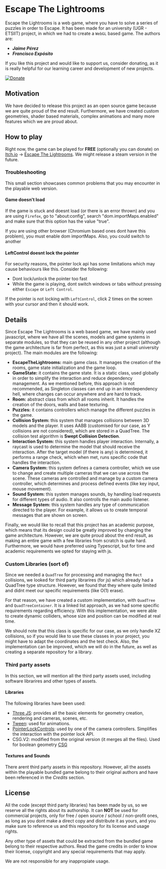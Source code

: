 # Escape The Lightrooms
Escape the Lightrooms is a web game, where you have to solve a series of puzzles in order to Escape. It has been made for an university (UGR - ETSIIT) project, in which we had to create a `WebGL` based game.
The authors are:
- ***Jaime Pérez***
- ***Francisco Expósito***

If you like this project and would like to support us, consider donating, as it is really helpful for our learning career and development of new projects.

[![Donate](https://img.shields.io/badge/Donate-PayPal-8A2BE2.svg?logo=paypal)](https://www.paypal.com/donate/?hosted_button_id=5P5ZFSUP2UH22)

## Motivation
We have decided to release this project as an open source game because we are quite proud of the end result. Furthermore, we have created custom geometries, shader based materials, complex animations and many more features which we are proud about.

## How to play
Right now, the game can be played for **FREE** (optionally you can donate) on [Itch.io](https://itch.io/) -> [Escape The Lightrooms]().
We might release a steam version in the future.

### Troubleshooting
This small section showcases common problems that you may encounter in the playable web version.

#### Game doesn't load
If the game is stuck and doesnt load (or there is an error thrown) and you are using `Firefox`, go to "about:config", search "dom.importMaps.enabled" and make sure that this option has the value "true". 

If you are using other browser (Chromium based ones dont have this problem), you must enable dom importMaps. Also, you could switch to another

#### LeftControl doesnt lock the pointer
For security reasons, the pointer lock api has some limitations which may cause behaviours like this. Consider the following:
- Dont lock/unlock the pointer too fast
- While the game is playing, dont switch windows or tabs without pressing either `Escape` or `Left Control`.

If the pointer is not locking with `LeftControl`, click 2 times on the screen with your cursor and then it should work.

## Details
Since Escape The Lightrooms is a web based game, we have mainly used javascript, where we have all the scenes, models and game systems in separate modules, so that they can be reused in any other project (although the game architecture is far from perfect, as this was just a small university project). The main modules are the following:
- **EscapeTheLightrooms:** main game class. It manages the creation of the rooms, game state initialization and the game loop.
- **GameState:** it contains the game state. It is a static class, used globally in order to simplify the interaction and reduce dependency management. As we mentioned before, this approach is not recommended, as Singleton classes can end up in an interdependency hell, where changes can occur anywhere and are hard to track.
- **Room:** abstract class from which all rooms inherit. It handles the creation of the doors, walls and base texturing. 
- **Puzzles:** it contains controllers which manage the different puzzles in the game.
- **Collision System:** this system that manages collisions between 3D models and the player. It uses AABB (customised for our case, as Y collisions are not considered), which are stored in a QuadTree. The collision test algorithm is **Swept Collision Detection**.
- **Interaction System:** this system handles player interaction. Internally, a raycast is used to determine the model that should receive the interaction. After the target model (if there is any) is determined, it performs a range check, which when met, runs specific code that handles the interaction.
- **Camera System:** this system defines a camera controller, which we use to change and create multiple cameras that we can use across the scene. These cameras are controlled and manage by a custom camera controller, which determines and process defined events (like key input, mouse movement).
- **Sound System:** this system manages sounds, by handling load requests for different types of audio. It also controlls the main audio listener.
- **Message System:** this system handles any type of communication directed to the player. For example, it allows us to create temporal messages that are shown on screen. 

Finally, we would like to recall that this project has an academic purpose, which means that its design could be greatly improved by changing the game architecture. However, we are quite proud about the end result, as making an entire game with a few libraries from scratch is quite hard.
Furthermore, we would have preferred using Typescript, but for time and academic requirements we opted for staying with js.

### Custom Libraries (sort of)
Since we needed a `QuadTree` for processing and managing the `Rect` collisions, we looked for third party librarires (for js) which already had a QuadTree type structure. However, we found that they where quite limited and didnt meet our specific requirements (like O(1) erase).

For that reason, we have created a custom implementation, with `QuadTree` and `QuadTreeContainer`. It is a linked list approach, as we had some specific requirements regarding efficiency. With this implementation, we were able to create dynamic colliders, whose size and position can be modified at real time.

We should note that this class is specific for our case, as we only handle XZ collisions, so if you would like to use these classes in your project, you might have to adapt the coordinates and the test check. Also, the implementation can be improved, which we will do in the future, as well as creating a separate repository for a library.

### Third party assets
In this section, we will mention all the third party assets used, including software librarires and other types of assets.

#### Libraries
The following libraries have been used:
- [Three JS](https://threejs.org/): provides all the basic elements for geometry creation, rendering and cameras, scenes, etc.
- [Tween](https://createjs.com/tweenjs): used for animations.
- [PointerLockControls](https://threejs.org/docs/#examples/en/controls/PointerLockControls): used by one of the camera controllers. Simplifies the interaction with the pointer lock API.
- CSG.V2: modified from the original version (it merges all the files). Used for boolean geometry [CSG](https://github.com/looeee/threejs-csg)

#### Textures and Sounds
There arent third party assets in this repository. However, all the assets within the playable bundled game belong to their original authors and have been referenced in the *Credits* section.

## License
All the code (except third party libraries) has been made by us, so we reserve all the rights about its authorship. It can **NOT** be used for commercial projects, only for free / open source / school / non-profit ones, as long as you dont make a direct copy and distribute it as yours, and you make sure to reference us and this repository for its license and usage rights.

Any other type of assets that could be extracted from the bundled game belong to their respective authors. Read the game credits in order to know their license, copyright and any special requirements that may apply.

We are not responsible for any inappropiate usage.
